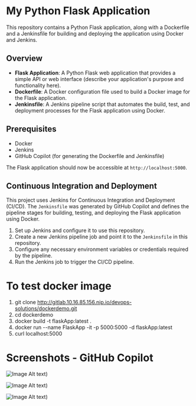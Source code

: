 # My Python Flask Application

This repository contains a Python Flask application, along with a Dockerfile and a Jenkinsfile for building and deploying the application using Docker and Jenkins.

## Overview

- **Flask Application**: A Python Flask web application that provides a simple API or web interface (describe your application's purpose and functionality here).
- **Dockerfile**: A Docker configuration file used to build a Docker image for the Flask application.
- **Jenkinsfile**: A Jenkins pipeline script that automates the build, test, and deployment processes for the Flask application using Docker.

## Prerequisites

- Docker
- Jenkins
- GitHub Copilot (for generating the Dockerfile and Jenkinsfile)

The Flask application should now be accessible at `http://localhost:5000`.

## Continuous Integration and Deployment

This project uses Jenkins for Continuous Integration and Deployment (CI/CD). The `Jenkinsfile` was generated by GitHub Copilot and defines the pipeline stages for building, testing, and deploying the Flask application using Docker.

1. Set up Jenkins and configure it to use this repository.
2. Create a new Jenkins pipeline job and point it to the `Jenkinsfile` in this repository.
3. Configure any necessary environment variables or credentials required by the pipeline.
4. Run the Jenkins job to trigger the CI/CD pipeline.


# To test docker image

1. git clone http://gitlab.10.16.85.156.nip.io/devops-solutions/dockerdemo.git
2. cd dockerdemo
3. docker build -t flaskApp:latest .
4. docker run --name FlaskApp -it -p 5000:5000 -d flaskApp:latest
5. curl localhost:5000


# Screenshots - GitHub Copilot

![Image Alt text](/Images/dockerfile.jpg "Dockerfile"))

![Image Alt text](/Images/jenkinsfile.jpg "Jenkinsfile"))

![Image Alt text](/Images/jenkinsfile2.jpg "Jenkinsfile"))


